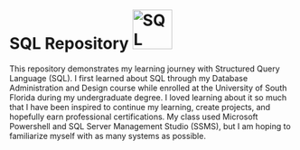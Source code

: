 # SQL Repository <picture>  <source media="(prefers-color-scheme: dark)" srcset="https://github.com/englands/SQL/blob/main/SQL-icon-black.svg" alt="SQL Icon by meaicon on Flaticon" width=70 align=right>  <source media="(prefers-color-scheme: light)" srcset="https://github.com/englands/SQL/blob/main/SQL-icon-white.svg" alt="SQL Icon by meaicon on Flaticon" width=70 align=right>  <img alt="SQL Icon by meaicon on Flaticon." > </picture>

This repository demonstrates my learning journey with Structured Query Language (SQL). I first learned about SQL through my Database Administration and Design course while enrolled at the University of South Florida during my undergraduate degree. I loved learning about it so much that I have been inspired to continue my learning, create projects, and hopefully earn professional certifications. My class used Microsoft Powershell and SQL Server Management Studio (SSMS), but I am hoping to familiarize myself with as many systems as possible.
